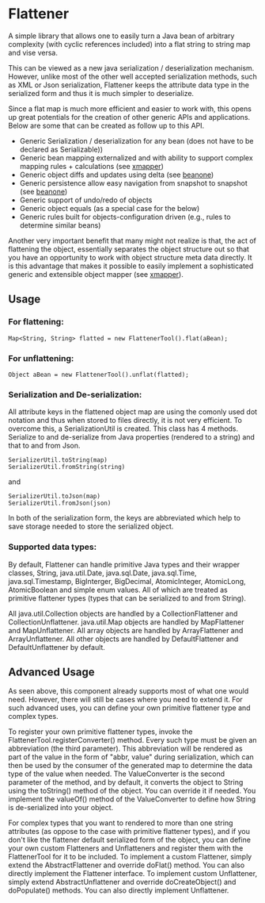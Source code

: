# Flattener

A simple library that allows one to easily turn a Java bean of arbitrary complexity (with cyclic references included) into a flat string to string map and vise versa. 

This can be viewed as a new java serialization / deserialization mechanism. However, unlike most of the other well accepted serialization methods, such as XML or Json serialization, Flattener keeps the attribute data type in the serialized form and thus it is much simpler to deserialize.

Since a flat map is much more efficient and easier to work with, this opens up great potentials for the creation of other generic APIs and applications. Below are some that can be created as follow up to this API.

* Generic Serialization / deserialization for any bean (does not have to be declared as Serializable))
* Generic bean mapping externalized and with ability to support complex mapping rules + calculations (see <a href="https://github.com/beanone/xmapper">xmapper</a>)
* Generic object diffs and updates using delta (see <a href="https://github.com/beanone/beanone">beanone</a>)
* Generic persistence allow easy navigation from snapshot to snapshot (see <a href="https://github.com/beanone/beanone">beanone</a>)
* Generic support of undo/redo of objects
* Generic object equals (as a special case for the below)
* Generic rules built for objects-configuration driven (e.g., rules to determine similar beans)

Another very important benefit that many might not realize is that, the act of flattening the object, essentially separates the object structure out so that you have an opportunity to work with object structure meta data directly. It is this advantage that makes it possible to easily implement a sophisticated generic and extensible object mapper (see <a href="https://github.com/beanone/xmapper">xmapper</a>).

## Usage

### For flattening:

	Map<String, String> flatted = new FlattenerTool().flat(aBean);

### For unflattening:

	Object aBean = new FlattenerTool().unflat(flatted);

### Serialization and De-serialization:

All attribute keys in the flattened object map are using the comonly used dot notation and thus when stored to files directly, it is not very efficient. To overcome this, a SerializationUtil is created. This class has 4 methods. Serialize to and de-serialize from Java properties (rendered to a string) and that to and from Json.

	SerializerUtil.toString(map)
	SerializerUtil.fromString(string)
	
and

	SerializerUtil.toJson(map)
	SerializerUtil.fromJson(json)

In both of the serialization form, the keys are abbreviated which help to save storage needed to store the serialized object.

### Supported data types:

By default, Flattener can handle primitive Java types and their wrapper classes, String, java.util.Date, java.sql.Date, java.sql.Time, java.sql.Timestamp, BigInterger, BigDecimal, AtomicInteger, AtomicLong, AtomicBoolean and simple enum values. All of which are treated as primitive flattener types (types that can be serialized to and from String).

All java.util.Collection objects are handled by a CollectionFlattener and CollectionUnflattener. java.util.Map objects are handled by MapFlattener and MapUnflattener. All array objects are handled by ArrayFlattener and ArrayUnflattener. All other objects are handled by DefaultFlattener and DefaultUnflattener by default.

## Advanced Usage

As seen above, this component already supports most of what one would need. However, there will still be cases where you need to extend it. For such advanced uses, you can define your own primitive flattener type and complex types.

To register your own primitive flattener types, invoke the FlattenerTool.registerConverter() method. Every such type must be given an abbreviation (the third parameter). This abbreviation will be rendered as part of the value in the form of "abbr, value" during serialization, which can then be used by the consumer of the generated map to determine the data type of the value when needed. The ValueConverter is the second parameter of the method, and by default, it converts the object to String using the toString() method of the object. You can override it if needed. You implement the valueOf() method of the ValueConverter to define how String is de-serialized into your object.

For complex types that you want to rendered to more than one string attributes (as oppose to the case with primitive flattener types), and if you don't like the flattener default serialized form of the object, you can define your own custom Flatteners and Unflatteners and register them with the FlattenerTool for it to be included. To implement a custom Flattener, simply extend the AbstractFlattener and override doFlat() method. You can also directly implement the Flattener interface. To implement custom Unflattener, simply extend AbstractUnflattener and override doCreateObject() and doPopulate() methods. You can also directly implement Unflattener.
